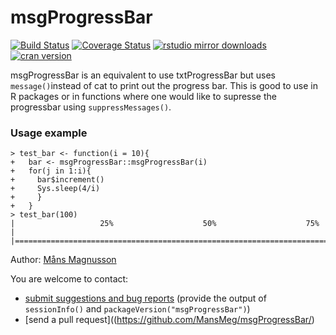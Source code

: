 msgProgressBar
======

[![Build Status](https://travis-ci.org/rOpenGov/msgProgressBar.svg?branch=master)](https://travis-ci.org/rOpenGov/msgProgressBar)
[![Coverage Status](https://coveralls.io/repos/rOpenGov/msgProgressBar/badge.svg)](https://coveralls.io/r/rOpenGov/msgProgressBar) [![rstudio mirror downloads](http://cranlogs.r-pkg.org/badges/grand-total/msgProgressBar)](https://github.com/metacran/cranlogs.app)
[![cran version](http://www.r-pkg.org/badges/version/msgProgressBar)](http://cran.rstudio.com/web/packages/msgProgressBar)

msgProgressBar is an equivalent to use txtProgressBar but uses `message()`instead of cat to print out the progress bar. This is good to use in R packages or in functions where one would like to supresse the progressbar using `suppressMessages()`.

### Usage example

```
> test_bar <- function(i = 10){
+   bar <- msgProgressBar::msgProgressBar(i)
+   for(j in 1:i){
+     bar$increment()
+     Sys.sleep(4/i)
+     }
+   }
> test_bar(100)
|                   25%                    50%                    75%                   |
|=======================================================================================|
```

Author: [Måns Magnusson](https://github.com/MansMeg/)
  
You are welcome to contact:
  * [submit suggestions and bug reports](https://github.com/MansMeg/msgProgressBar/issues) (provide the output of `sessionInfo()` and `packageVersion("msgProgressBar")`)
  * [send a pull request]((https://github.com/MansMeg/msgProgressBar/)



